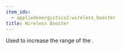 ```yaml
---
item_ids:
  - appliedenergistics2:wireless_booster
title: Wireless Booster
---
```


Used to increase the range of the <ItemLink
id="appliedenergistics2:wireless_access_point"/>.

<RecipeFor id="appliedenergistics2:wireless_booster"/>
